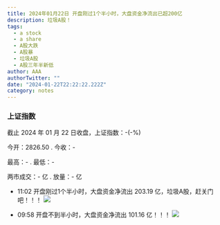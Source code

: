 ```yaml
---
title: 2024年01月22日 开盘刚过1个半小时，大盘资金净流出已超200亿
description: 垃圾A股！
tags:
  - a stock
  - a share
  - A股大跌
  - A股暴
  - 垃圾A股
  - A股三年半新低
author: AAA
authorTwitter: ""
date: "2024-01-22T22:22:22.222Z"
category: notes
---
```


### 上证指数

截止 2024 年 01 月 22 日收盘，上证指数：<span class="font-semibold text-g-8">-(-%)</span>

今开：<span class="font-semibold text-g-5">2826.50</span> . 今收：<span class="font-semibold text-g-5">-</span>

最高：<span class="font-semibold text-r-5">-</span> . 最低：<span class="font-semibold text-g-5">-</span>

两市成交：<span class="font-semibold">- 亿</span> . 放量：<span class="font-semibold text-g-8">- 亿</span>

- 11:02 开盘刚过1个半小时，大盘资金净流出 <span class="font-semibold text-g-7">203.19 亿</span>，垃圾A股，赶关门吧！！！
  <img src="/images/uploads/2024-01/20240122-zs-global-11.02.png">

- 09:58 开盘不到半小时，大盘资金净流出 <span class="font-semibold text-g-7">101.16 亿</span>！！！
  <img src="/images/uploads/2024-01/20240122-zs-global-09.58.png">